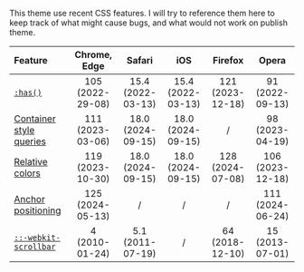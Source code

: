 This theme use recent CSS features. I will try to reference them here to keep track of what might cause bugs, and what would not work on publish theme.

| Feature | Chrome, Edge | Safari | iOS | Firefox | Opera |
|:--------|:------------:|:------:|:---:|:-------:|:-----:|
| [`:has()`](https://caniuse.com/css-has) | 105<br>(2022-29-08) | 15.4<br>(2022-03-13) | 15.4<br>(2022-03-13) | 121<br>(2023-12-18) | 91<br>(2022-09-13) |
| [Container style queries](https://caniuse.com/css-container-queries-style) | 111<br>(2023-03-06) | 18.0<br>(2024-09-15) | 18.0<br>(2024-09-15) | / | 98<br>(2023-04-19) |
| [Relative colors](https://caniuse.com/css-relative-colors) | 119<br>(2023-10-30) | 18.0<br>(2024-09-15) | 18.0<br>(2024-09-15) | 128<br>(2024-07-08) | 106<br>(2023-12-18) |
| [Anchor positioning](https://caniuse.com/css-anchor-positioning) | 125<br>(2024-05-13) | / | / | / | 111<br>(2024-06-24) |
| [`::-webkit-scrollbar`](https://caniuse.com/css-scrollbar) | 4<br>(2010-01-24) | 5.1<br>(2011-07-19) | / | 64<br>(2018-12-10) | 15<br>(2013-07-01) |
